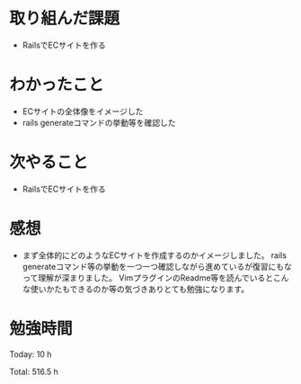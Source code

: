 # 取り組んだ課題
- RailsでECサイトを作る

# わかったこと
- ECサイトの全体像をイメージした
- rails generateコマンドの挙動等を確認した
  
# 次やること
- RailsでECサイトを作る

# 感想
- まず全体的にどのようなECサイトを作成するのかイメージしました。
rails generateコマンド等の挙動を一つ一つ確認しながら進めているが復習にもなって理解が深まりました。
VimプラグインのReadme等を読んでいるとこんな使いかたもできるのか等の気づきありとても勉強になります。

# 勉強時間
Today: 10 h

Total: 516.5 h
